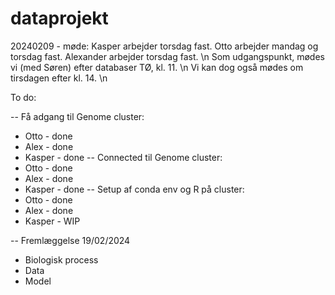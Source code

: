 # dataprojekt

20240209 - møde:
Kasper arbejder torsdag fast. 
Otto arbejder mandag og torsdag fast.
Alexander arbejder torsdag fast.
\n
Som udgangspunkt, mødes vi (med Søren) efter databaser TØ, kl. 11. \n
Vi kan dog også mødes om tirsdagen efter kl. 14. \n



To do:

-- Få adgang til Genome cluster:
- Otto - done
- Alex - done
- Kasper - done
-- Connected til Genome cluster:
- Otto - done
- Alex - done
- Kasper - done
-- Setup af conda env og R på cluster:
- Otto - done
- Alex - done
- Kasper - WIP

-- Fremlæggelse 19/02/2024
- Biologisk process
- Data
- Model
  
